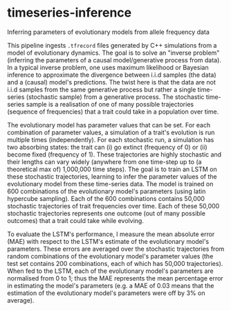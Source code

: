 # timeseries-inference
Inferring parameters of evolutionary models from allele frequency data

This pipeline ingests `.tfrecord` files generated by C++ simulations from a model of evolutionary dynamics.
The goal is to solve an "inverse problem" (inferring the parameters of a causal model/generative process from data).
In a typical inverse problem, one uses maximum likelihood or Bayesian inference to approximate the divergence between i.i.d samples (the data) and a (causal)
model's predictions.
The twist here is that the data are not i.i.d samples from the same generative process but rather a single time-series (stochastic sample) from a generative process.
The stochastic time-series sample is a realisation of one of many possible trajectories (sequence of frequencies) that a trait could take in a population over time.

The evolutionary model has parameter values that can be set. 
For each combination of parameter values, a simulation of a trait's evolution is run multiple times (independently).
For each stochastic run, a simulation has two absorbing states: the trait can (i) go extinct (frequency of 0) or (ii) become fixed (frequency of 1).
These trajectories are highly stochastic and their lengths can vary widely (anywhere from one time-step up to (a theoretical max of) 1,000,000 time steps). 
The goal is to train an LSTM on these stochastic trajectories, learning to infer the parameter values of the evolutionary model from these time-series data.
The model is trained on 600 combinations of the evolutionary model's parameters (using latin hypercube sampling).
Each of the 600 combinations contains 50,000 stochastic trajectories of trait frequencies over time.
Each of these 50,000 stochastic trajectories represents one outcome (out of many possible outcomes) that a trait could take while evolving.

To evaluate the LSTM's performance, I measure the mean absolute error (MAE) with respect to the LSTM's estimate of the evolutionary model's parameters.
These errors are averaged over the stochastic trajectories from random combinations of the evolutionary model's parameter values (the test set contains 200 combinations, each of which has 50,000 trajectories).
When fed to the LSTM, each of the evolutionary model's parameters are normalised from 0 to 1; thus the MAE represents the mean percentage error in estimating the model's parameters
(e.g. a MAE of 0.03 means that the estimation of the evolutionary model's parameters were off by 3% on average).
